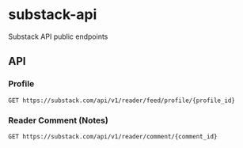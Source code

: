 # substack-api
Substack API public endpoints

## API

### Profile
```
GET https://substack.com/api/v1/reader/feed/profile/{profile_id}
```

### Reader Comment (Notes)
```
GET https://substack.com/api/v1/reader/comment/{comment_id}
```
